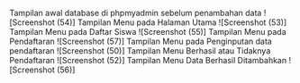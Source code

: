 Tampilan awal database di phpmyadmin sebelum penambahan data ![Screenshot (54)]
Tampilan Menu pada Halaman Utama ![Screenshot (53)]
Tampilan Menu pada Daftar Siswa ![Screenshot (55)]
Tampilan Menu pada Pendaftaran ![Screenshot (57)]
Tampilan Menu pada Penginputan data pendaftaran ![Screenshot (50)]
Tampilan Menu Berhasil atau Tidaknya Pendaftaran ![Screenshot (52)]
Tampilan Menu Data Berhasil Ditambahkan ![Screenshot (56)]
